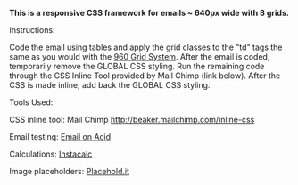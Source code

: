 **This is a responsive CSS framework for emails ~ 640px wide with 8 grids.**

Instructions:

Code the email using tables and apply the grid classes to the "td" tags the same as you would with the [960 Grid System](http://960.gs/). After the email is coded, temporarily remove the GLOBAL CSS styling. Run the remaining code through the CSS Inline Tool provided by Mail Chimp (link below). After the CSS is made inline, add back the GLOBAL CSS styling.
	

Tools Used:

CSS inline tool:
Mail Chimp <http://beaker.mailchimp.com/inline-css>
	
Email testing:
[Email on Acid](http://www.emailonacid.com/)
	
Calculations:
[Instacalc](http://instacalc.com/9710)

Image placeholders:
[Placehold.it](http://placehold.it)

